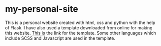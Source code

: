 # my-personal-site
 This is a personal website created with html, css and python with the help of Flask.
 I have also used a template downloaded from online for making this website. [This is](https://html5up.net/paradigm-shift "link for template") the link for the template.
 Some other languages which include SCSS and Javascript are used in the template.
